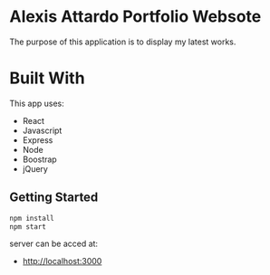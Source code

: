 
# Alexis Attardo Portfolio Websote

The purpose of this application is to display my latest works.

 # Built With

This app uses:

- React
- Javascript
- Express
- Node
- Boostrap
- jQuery 

## Getting Started

```javascript
npm install
npm start
```

server can be acced at:

- [http://localhost:3000](http://localhost:3000)


